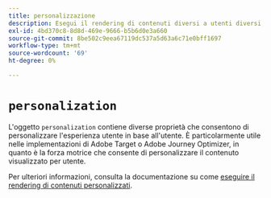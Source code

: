 ```yaml
---
title: personalizzazione
description: Esegui il rendering di contenuti diversi a utenti diversi, creando un’esperienza personalizzata per loro.
exl-id: 4bd370c8-8d8d-469e-9666-b5b6d0e3a660
source-git-commit: 8be502c9eea67119dc537a5d63a6c71e0bff1697
workflow-type: tm+mt
source-wordcount: '69'
ht-degree: 0%

---
```


# `personalization`

L&#39;oggetto `personalization` contiene diverse proprietà che consentono di personalizzare l&#39;esperienza utente in base all&#39;utente. È particolarmente utile nelle implementazioni di Adobe Target o Adobe Journey Optimizer, in quanto è la forza motrice che consente di personalizzare il contenuto visualizzato per utente.

Per ulteriori informazioni, consulta la documentazione su come [eseguire il rendering di contenuti personalizzati](../../personalization/rendering-personalization-content.md).

<!--
## Properties within this object

* **Default personalization enabled**: 
* **Send display notifications**:
* **Include pending display notifications**:

<!-- Also include the defaultPersonalizationEnabled variable. more info in PLAT-174348.

alloy("sendEvent", { personalization: { defaultPersonalizationEnabled: false } });

defaultPersonalizationEnabled
sendDisplayNotifications
includePendingDisplayNotifications
-->
